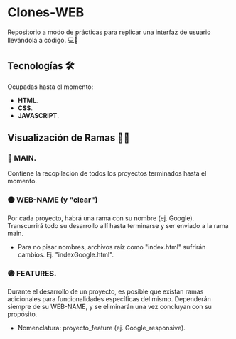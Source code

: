 # Clones-WEB 
Repositorio a modo de prácticas para replicar una interfaz de usuario llevándola a código. :computer::art:

## Tecnologías :hammer_and_wrench:
Ocupadas hasta el momento: 
* **HTML**.
* **CSS**. 
* **JAVASCRIPT**.

## Visualización de Ramas :woman_technologist:
### :large_blue_circle: MAIN.
Contiene la recopilación de todos los proyectos terminados hasta el momento.

### :orange_circle: WEB-NAME (y "clear")
Por cada proyecto, habrá una rama con su nombre (ej. Google). Transcurrirá todo su desarrollo allí hasta terminarse y ser enviado a la rama main.
* Para no pisar nombres, archivos raíz como "index.html" sufrirán cambios. Ej. "indexGoogle.html".

### :purple_circle: FEATURES. 
Durante el desarrollo de un proyecto, es posible que existan ramas adicionales para funcionalidades específicas del mismo. Dependerán siempre de su WEB-NAME, y se eliminarán una vez concluyan con su propósito. 
* Nomenclatura: proyecto_feature (ej. Google_responsive).
